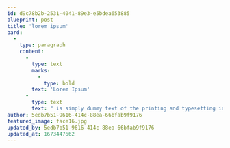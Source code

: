 ```yaml
---
id: d9c78b2b-2531-4041-89e3-e5bdea653885
blueprint: post
title: 'lorem ipsum'
bard:
  -
    type: paragraph
    content:
      -
        type: text
        marks:
          -
            type: bold
        text: 'Lorem Ipsum'
      -
        type: text
        text: " is simply dummy text of the printing and typesetting industry. Lorem Ipsum has been the industry's standard dummy text ever since the 1500s, when an unknown printer took a galley of type and scrambled it to make a type specimen book. It has survived not only five centuries, but also the leap into electronic typesetting, remaining essentially unchanged. It was popularised in the 1960s with the release of Letraset sheets containing Lorem Ipsum passages, and more recently with desktop publishing software like Aldus PageMaker including versions of Lorem Ipsum."
author: 5edb7b51-9616-414c-88ea-66bfab9f9176
featured_image: face16.jpg
updated_by: 5edb7b51-9616-414c-88ea-66bfab9f9176
updated_at: 1673447662
---
```

